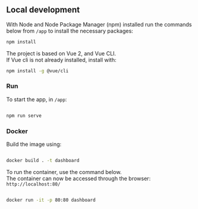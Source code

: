 
## Local development
With Node and Node Package Manager (npm) installed run the commands below from `/app` to install the necessary packages:
```bash
npm install
```

The project is based on Vue 2, and Vue CLI.  
If Vue cli is not already installed, install with:

```bash
npm install -g @vue/cli
```

### Run

To start the app, in `/app`:  

```bash

npm run serve

```

### Docker 

Build the image using:

```bash

docker build . -t dashboard

```

To run the container, use the command below.  
The container can now be accessed through the browser: `http://localhost:80/`  

```bash

docker run -it -p 80:80 dashboard

```
